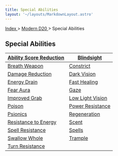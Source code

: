 ```yaml
---
title: Special Abilities
layout: '~/layouts/MarkdownLayout.astro'
---
```


[ Index ](/) > [ Modern D20 ](/modern.d20.srd) > Special Abilities

##  Special Abilities

| [ Ability Score Reduction](/modern.d20.srd/special.abilities/ability.score.reduction) | [ Blindsight ](/modern.d20.srd/special.abilities/blindsight) |
|---|---|
| [ Breath Weapon ](/modern.d20.srd/special.abilities/breath.weapon) | [ Constrict ](/modern.d20.srd/special.abilities/constrict) |
| [ Damage Reduction ](/modern.d20.srd/special.abilities/damage.reduction) | [ Dark Vision ](/modern.d20.srd/special.abilities/darkvision) |
| [ Energy Drain ](/modern.d20.srd/special.abilities/energy.drain) | [ Fast Healing ](/modern.d20.srd/special.abilities/fast.healing) |
| [ Fear Aura ](/modern.d20.srd/special.abilities/fear.aura) | [ Gaze ](/modern.d20.srd/special.abilities/gaze) |
| [ Improved Grab ](/modern.d20.srd/special.abilities/improved.grab) | [ Low Light Vision ](/modern.d20.srd/special.abilities/low.light.vision) |
| [ Poison ](/modern.d20.srd/special.abilities/poison) | [ Power Resistance ](/modern.d20.srd/special.abilities/power.resistance) |
| [ Psionics ](/modern.d20.srd/special.abilities/psionics) | [ Regeneration ](/modern.d20.srd/special.abilities/regeneration) |
| [ Resistance to Energy](/modern.d20.srd/special.abilities/resistance.to.energy) | [ Scent ](/modern.d20.srd/special.abilities/scent) |
| [ Spell Resistance ](/modern.d20.srd/special.abilities/spell.resistance) | [ Spells ](/modern.d20.srd/special.abilities/spells) |
| [ Swallow Whole ](/modern.d20.srd/special.abilities/swallow.whole) | [ Trample ](/modern.d20.srd/special.abilities/trample) |
| [ Turn Resistance ](/modern.d20.srd/special.abilities/turn.resistance) |
